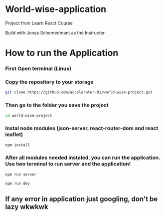 # World-wise-application

 <p>
 Project from Learn React Course<br/>

Build with Jonas Schemedmant as the Instructor<br/>

 </p>

# How to run the Application

### First Open terminal (Linux)

### Copy the repository to your storage

```sh
git clone https://github.com/accelerator-01/world-wise-project.git
```

### Then go to the folder you save the project

```sh
cd world-wise-project
```

### Instal node modules (json-server, react-router-dom and react leaflet)

```sh
npm install
```

### After all modules needed instaled, you can run the application. Use two terminal to run server and the application!

```sh
npm run server
```

```sh
npm run dev
```

## If any error in application just googling, don't be lazy wkwkwk
